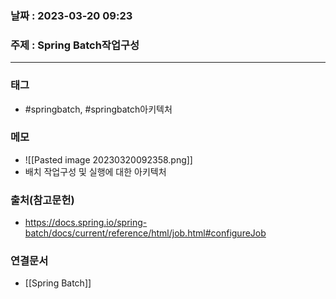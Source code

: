 ### 날짜 : 2023-03-20 09:23
### 주제 : Spring Batch작업구성
---
### 태그
* #springbatch, #springbatch아키텍처

### 메모
* ![[Pasted image 20230320092358.png]]
* 배치 작업구성 및 실행에 대한 아키텍처


### 출처(참고문헌)
-  https://docs.spring.io/spring-batch/docs/current/reference/html/job.html#configureJob

### 연결문서
- [[Spring Batch]]